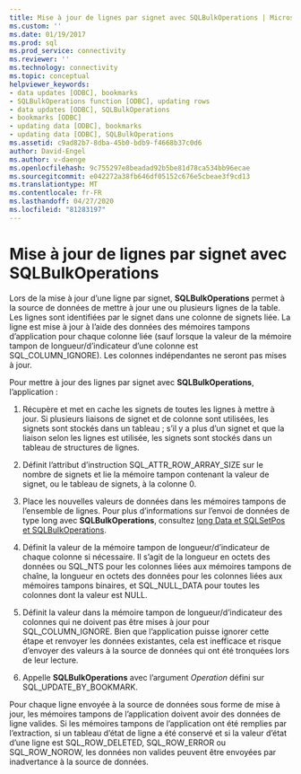 ```yaml
---
title: Mise à jour de lignes par signet avec SQLBulkOperations | Microsoft Docs
ms.custom: ''
ms.date: 01/19/2017
ms.prod: sql
ms.prod_service: connectivity
ms.reviewer: ''
ms.technology: connectivity
ms.topic: conceptual
helpviewer_keywords:
- data updates [ODBC], bookmarks
- SQLBulkOperations function [ODBC], updating rows
- data updates [ODBC], SQLBulkOperations
- bookmarks [ODBC]
- updating data [ODBC], bookmarks
- updating data [ODBC], SQLBulkOperations
ms.assetid: c9ad82b7-8dba-45b0-bdb9-f4668b37c0d6
author: David-Engel
ms.author: v-daenge
ms.openlocfilehash: 9c755297e8beadad92b5be81d78ca534bb96ecae
ms.sourcegitcommit: e042272a38fb646df05152c676e5cbeae3f9cd13
ms.translationtype: MT
ms.contentlocale: fr-FR
ms.lasthandoff: 04/27/2020
ms.locfileid: "81283197"
---
```

# <a name="updating-rows-by-bookmark-with-sqlbulkoperations"></a>Mise à jour de lignes par signet avec SQLBulkOperations
Lors de la mise à jour d’une ligne par signet, **SQLBulkOperations** permet à la source de données de mettre à jour une ou plusieurs lignes de la table. Les lignes sont identifiées par le signet dans une colonne de signets liée. La ligne est mise à jour à l’aide des données des mémoires tampons d’application pour chaque colonne liée (sauf lorsque la valeur de la mémoire tampon de longueur/d’indicateur d’une colonne est SQL_COLUMN_IGNORE). Les colonnes indépendantes ne seront pas mises à jour.  
  
 Pour mettre à jour des lignes par signet avec **SQLBulkOperations**, l’application :  
  
1.  Récupère et met en cache les signets de toutes les lignes à mettre à jour. Si plusieurs liaisons de signet et de colonne sont utilisées, les signets sont stockés dans un tableau ; s’il y a plus d’un signet et que la liaison selon les lignes est utilisée, les signets sont stockés dans un tableau de structures de lignes.  
  
2.  Définit l’attribut d’instruction SQL_ATTR_ROW_ARRAY_SIZE sur le nombre de signets et lie la mémoire tampon contenant la valeur de signet, ou le tableau de signets, à la colonne 0.  
  
3.  Place les nouvelles valeurs de données dans les mémoires tampons de l’ensemble de lignes. Pour plus d’informations sur l’envoi de données de type long avec **SQLBulkOperations**, consultez [long Data et SQLSetPos et SQLBulkOperations](../../../odbc/reference/develop-app/long-data-and-sqlsetpos-and-sqlbulkoperations.md).  
  
4.  Définit la valeur de la mémoire tampon de longueur/d’indicateur de chaque colonne si nécessaire. Il s’agit de la longueur en octets des données ou SQL_NTS pour les colonnes liées aux mémoires tampons de chaîne, la longueur en octets des données pour les colonnes liées aux mémoires tampons binaires, et SQL_NULL_DATA pour toutes les colonnes dont la valeur est NULL.  
  
5.  Définit la valeur dans la mémoire tampon de longueur/d’indicateur des colonnes qui ne doivent pas être mises à jour pour SQL_COLUMN_IGNORE. Bien que l’application puisse ignorer cette étape et renvoyer les données existantes, cela est inefficace et risque d’envoyer des valeurs à la source de données qui ont été tronquées lors de leur lecture.  
  
6.  Appelle **SQLBulkOperations** avec l’argument *Operation* défini sur SQL_UPDATE_BY_BOOKMARK.  
  
 Pour chaque ligne envoyée à la source de données sous forme de mise à jour, les mémoires tampons de l’application doivent avoir des données de ligne valides. Si les mémoires tampons de l’application ont été remplies par l’extraction, si un tableau d’état de ligne a été conservé et si la valeur d’état d’une ligne est SQL_ROW_DELETED, SQL_ROW_ERROR ou SQL_ROW_NOROW, les données non valides peuvent être envoyées par inadvertance à la source de données.
